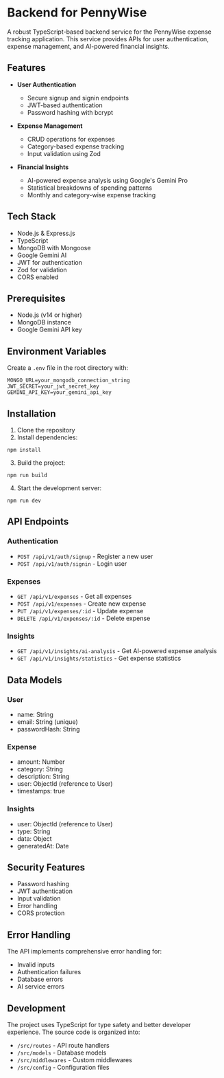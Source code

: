 # Backend for PennyWise

A robust TypeScript-based backend service for the PennyWise expense tracking application. This service provides APIs for user authentication, expense management, and AI-powered financial insights.

## Features

- **User Authentication**

  - Secure signup and signin endpoints
  - JWT-based authentication
  - Password hashing with bcrypt

- **Expense Management**

  - CRUD operations for expenses
  - Category-based expense tracking
  - Input validation using Zod

- **Financial Insights**
  - AI-powered expense analysis using Google's Gemini Pro
  - Statistical breakdowns of spending patterns
  - Monthly and category-wise expense tracking

## Tech Stack

- Node.js & Express.js
- TypeScript
- MongoDB with Mongoose
- Google Gemini AI
- JWT for authentication
- Zod for validation
- CORS enabled

## Prerequisites

- Node.js (v14 or higher)
- MongoDB instance
- Google Gemini API key

## Environment Variables

Create a `.env` file in the root directory with:

```
MONGO_URL=your_mongodb_connection_string
JWT_SECRET=your_jwt_secret_key
GEMINI_API_KEY=your_gemini_api_key
```

## Installation

1. Clone the repository
2. Install dependencies:

```
npm install
```

3. Build the project:

```
npm run build
```

4. Start the development server:

```
npm run dev
```

## API Endpoints

### Authentication

- `POST /api/v1/auth/signup` - Register a new user
- `POST /api/v1/auth/signin` - Login user

### Expenses

- `GET /api/v1/expenses` - Get all expenses
- `POST /api/v1/expenses` - Create new expense
- `PUT /api/v1/expenses/:id` - Update expense
- `DELETE /api/v1/expenses/:id` - Delete expense

### Insights

- `GET /api/v1/insights/ai-analysis` - Get AI-powered expense analysis
- `GET /api/v1/insights/statistics` - Get expense statistics

## Data Models

### User

- name: String
- email: String (unique)
- passwordHash: String

### Expense

- amount: Number
- category: String
- description: String
- user: ObjectId (reference to User)
- timestamps: true

### Insights

- user: ObjectId (reference to User)
- type: String
- data: Object
- generatedAt: Date

## Security Features

- Password hashing
- JWT authentication
- Input validation
- Error handling
- CORS protection

## Error Handling

The API implements comprehensive error handling for:

- Invalid inputs
- Authentication failures
- Database errors
- AI service errors

## Development

The project uses TypeScript for type safety and better developer experience. The source code is organized into:

- `/src/routes` - API route handlers
- `/src/models` - Database models
- `/src/middlewares` - Custom middlewares
- `/src/config` - Configuration files

